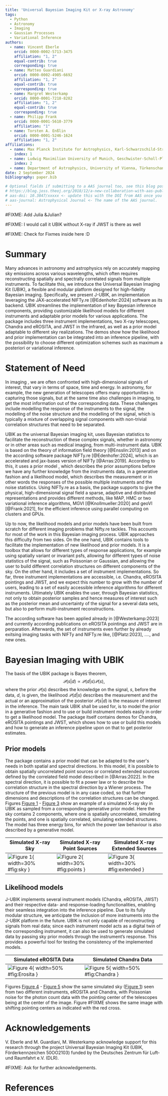 ```yaml
---
title: 'Universal Bayesian Imaging Kit or X-ray Astronomy'
tags:
  - Python
  - Astronomy
  - Imaging
  - Gaussian Processes
  - Variational Inference
authors:
  - name: Vincent Eberle
    orcid: 0000-0002-5713-3475
    affiliation: "1, 2"
    equal-contrib: true
    corresponding: true
  - name: Matteo Guardiani
    orcid: 0000-0002-4905-6692
    affiliation: "1, 2"
    equal-contrib: true
    corresponding: true
  - name: Margret Westerkamp
    orcid: 0000-0001-7218-8282
    affiliation: "1, 2"
    equal-contrib: true
    corresponding: true
  - name: Philipp Frank
    orcid: 0000-0001-5610-3779
    affiliation: "1"
  - name: Torsten A. Enßlin
    orcid: 0000-0001-5246-1624
    affiliation: "1, 2"
affiliations:
  - name: Max Planck Institute for Astrophysics, Karl-Schwarzschild-Straße 1, 85748 Garching bei München, Germany
    index: 1
  - name: Ludwig Maximilian University of Munich, Geschwister-Scholl-Platz 1, 80539 München, Germany
    index: 2
  - name: Department of Astrophysics, University of Vienna, Türkenschanzstraße 17, A-1180 Vienna, Austria
date: 2 September 2024
bibliography: paper.bib

# Optional fields if submitting to a AAS journal too, see this blog post:
# https://blog.joss.theoj.org/2018/12/a-new-collaboration-with-aas-publishing
# aas-doi: 10.3847/xxxxx <- update this with the DOI from AAS once you know it.
# aas-journal: Astrophysical Journal <- The name of the AAS journal.
---
```

#FIXME: Add Julia &Julian? 

#FIXME: I would call it UBIK without X-ray if JWST is there as well

#FIXME: Check for Fixmes inside here :D
# Summary
Many advances in astronomy and astrophysics rely on accurately mapping sky emissions across various
wavelengths, which often requires reconstructing spatially and spectrally correlated signals from multiple
instruments. To facilitate this, we introduce the Universal Bayesian Imaging Kit (UBIK), a flexible and 
modular platform designed for high-fidelity Bayesian imaging. Specifically, we present J-UBIK, an 
implementation leveraging the JAX-accelerated NIFTy.re [@Edenhofer:2024] software as its backend.
UBIK streamlines the implementation of key Bayesian inference components, providing customizable 
likelihood models for different instruments and adaptable prior models for various applications.
The package includes three instrument implementations, two X-ray telescopes, Chandra and eROSITA,
and JWST in the infrared,
as well as a prior model adaptable to different sky realizations. The demos show how the likelihood 
and prior implementation can be integrated into an inference pipeline, with the possibility to
choose different optimization schemes such as maximum a posteriori or variational inference.

# Statement of Need
In imaging , we are often confronted with high-dimensional signals of interest,
that vary in terms of space, time and energy. In astronomy, for example, the new generation 
of telescopes  offers many opportunities in capturing those signals, 
but at the same time also challenges in imaging,
to get the most information out of the corresponding data. 
These challenges include modelling the response of the instruments to the signal, 
the modelling of the noise structure and the modelling of the signal, which is typically
a mixture of overlapping signal components with non-trivial correlation structures that need 
to be separated.

UBIK as the universal Bayesian imaging kit, uses Bayesian statistics to facilitate the 
reconstruction of these complex signals, whether in astronomy or in other areas such as medical imaging,
from multi-instrument data. UBIK is based on the theory of information field theory [@Ensslin:2013]
and on the according software package NIFTy.re [@Edenhofer:2024], which is an accelerated and
jax-bases version of NIFTy [@Arras:2019]. According to this, it uses a prior model
, which describes the prior assumptions before we have any further knowledge from 
the instruments data, in a generative fashion and a likelihood model, which describes the measurement 
or in other words the responses of the possible multiple instruments and the noise statistics.
Using NIFTy.re as a basis, the package supports to give the physical, high-dimensional
signal field a sparse, adaptive and distributed representations and provides different methods,
like MAP, HMC or two variational inference algorithms, MGVI [@Knollmueller:2020] and 
geoVI [@Frank:2021], for
the efficient inference using parallel computing on clusters and GPUs. 

Up to now, the likelihood models and prior models have been built from scratch for different 
imaging problems that Nifty.re tackles. This accounts for most of the work in this Bayesian imaging
process. UBIK approaches this difficulty from two sides. On the one hand, UBIK contains tools to
facilitate the implementation of new likelihood and prior models. It is a toolbox that allows for
different types of response applications, for example using spatially variant or invariant psfs,
allowing for different types of noise statistics of the signal, such as Poissonian or Gaussian, 
and allowing the user to build different correlation structures on different components of the sky.
On the other hand, it includes a set of instrument implementations. So far, three instrument 
implementations are accessible, i.e. Chandra, eROSITA pointings and JWST, and we expect this number to 
grow with the number of users, leading to a set of easily accessible inference algorithms 
for different instruments. Ultimately UBIK enables the user, through Bayesian 
statistics, not only to obtain posterior samples and hence measures of interest such as the
posterior mean and uncertainty of the signal for a several data sets, but also to 
perform multi-instrument reconstructions.

The according software has been applied already in [@Westerkamp:2023] and currently according publications
on eROSITA pointings and JWST are in perparation. Afterwards, the set of instruments even further 
by already exitsing imaging tasks with NIFTy and NIFTy.re like, [@Platz:2023], ...., and new ones.

# Bayesian Imaging with UBIK
The basis of the UBIK package is Bayes theorem, 
$$ \mathcal{P}(s|d) \propto \mathcal{P}(d|s)\mathcal{P}(s),$$
where the prior $\mathcal{P}(s)$ describes the knowledge on the signal, $s$, before the data, 
$d$, is given, the likelihood $\mathcal{P}(d|s)$ describes the measurement and the actual 
or an approximation of the posterior $\mathcal{P}(s|d)$ is the measure of interest in 
the inference. The main task UBIK shall be used for, is to model the prior in a generative fashion and to use or build
instrument models easily in order to get a likelihood model. The package itself contains
demos for Chandra, eROSITA pointings and JWST, which shows how to use or build this models and how to 
generate an inference pipeline upon on that to get posterior estimates.

## Prior models
The package contains a prior model that can be adapted to the user's needs in both 
spatial and spectral directions. In this model, it is possible to obtain spatially uncorrelated
point sources or correlated extended sources defined by the correlated field model
described in [@Arras:2022]. In the spectral direction, it is possible to fit a power
law or to describe the correlation structure in the spectral direction by a Wiener process. 
The structure of the previous model is in any case coded, so that further dimensions and
descriptions of the correlation structures can be changed.  Figures [Figure 1](#fig:sky) -
[Figure 3](#fig:extended) show an example of a simulated X-ray sky in UBIK as sampled from
a corresponding generative prior model. Here the sky contains 2 components, where one is
spatially uncorrelated, simulating the points, and one is spatially correlated, simulating
extended structures. The model has three energy bins, for which the power law behaviour is
also described by a generative model.

| Simulated X-ray Sky                                      | Simulated X-ray Point Sources                                  | Simulated X-ray Extended Sources                                  |
|----------------------------------------------------------|----------------------------------------------------------------|-------------------------------------------------------------------|
| ![Figure 1](simulated_sky_rgb.png){ width=30% #fig:sky } | ![Figure 2](simulated_points_rgb.png){ width=30% #fig:points } | ![Figure 3](simulated_diffuse_rgb.png){ width=30% #fig:extended } |



## Likelihood models
J-UBIK implements several instrument models (Chandra, eROSITA, JWST) and their respective data- and response-loading
functionalities, enabling their seamless integration into the inference pipeline. Due to its fully modular structure,
we anticipate the inclusion of more instruments into the J-UBIK platform in the future. UBIK is not only capable of 
reconstructing signals from real data; since each instrument model acts as a digital twin of the corresponding 
instrument, it can also be used to generate simulated data by passing sky prior models through the instrument’s
response. This provides a powerful tool for testing the consistency of the implemented models.

| Simulated eROSITA Data                                        | Simulated Chandra Data                                          | 
|---------------------------------------------------------------|-----------------------------------------------------------------|
| ![Figure 4](simulated_data_rgb.png){ width=50% #fig:Erosita } | ![Figure 5](simulated_points_rgb.png){ width=50% #fig:Chandra } |


Figures [Figure 4](#fig:Erosita) - [Figure 5](#fig:Chandra) show the same simulated sky 
([Figure 1](#fig:sky)) seen from two different instruments, eROSITA and Chandra, 
with Poissonian noise for the photon count data with the pointing center of the
telescopes being at the center of the 
image. Figure #FIXME shows the same image with shifting pointing centers as indicated 
with the red cross.

# Acknowledgements
V. Eberle and M. Guardiani, M. Westerkamp acknowledge support for this research through
the project Universal Bayesian Imaging Kit (UBIK, Förderkennzeichen 50OO2103) funded
by the Deutsches Zentrum für Luft- und Raumfahrt e.V. (DLR).

#FIXME: Ask for further acknowledgements.

# References

<!-- Citations to entries in paper.bib should be in
[rMarkdown](http://rmarkdown.rstudio.com/authoring_bibliographies_and_citations.html)
format.

For a quick reference, the following citation commands can be used:
- `@author:2001`  ->  "Author et al. (2001)"
- `[@author:2001]` -> "(Author et al., 2001)"
- `[@author1:2001; @author2:2001]` -> "(Author1 et al., 2001; Author2 et al., 2002)"
# Figures

Figures can be included like this:
![Caption for example figure.\label{fig:example}](figure.png)
and referenced from text using \autoref{fig:example}.

Figure sizes can be customized by adding an optional second parameter:
![Caption for example figure.](figure.png){ width=20% }
-->
